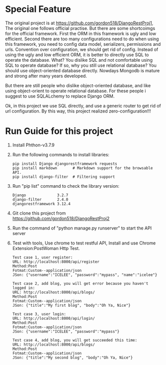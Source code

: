 ﻿# Special Feature
The original project is at https://github.com/gordon518/DjangoRestProj1, The original one follows official practise.
But there are some shortcoimgs for the official framework. First the ORM in this framework is ugly and low efficient. 
Second there are too many configurations need to do when using this framework, you need to config data model, serializers, permissions and urls.
Convention over configuration, we should get rid of config. Instead of using the ugly and low efficient ORM, 
it is better to directly use SQL to operate the database. What? You dislike SQL and not comfortable using SQL to operate database?
If so, why you still use relational database? You should use object-oriented database directly. 
Nowdays Mongodb is mature and strong after many years developed.

But there are still people who dislike object-oriented database, and like using object-orient to operate relational database. 
For these people i suggest to use SQLALchemy to replace Django ORM.

Ok, in this project we use SQL directly, and use a generic router to get rid of url configuration. 
By this way, this project realized zero-configuration!!!

# Run Guide for this project
1. Install Phthon-v3.7.9

2. Run the following commands to install libraries:
   ```
   pip install Django djangorestframework requests
   pip install markdown       # Markdown support for the browsable API.
   pip install django-filter  # Filtering support
   ```

3. Run "pip list" command to check the library version:
   ```
   Django              3.2.7
   django-filter       2.4.0
   djangorestframework 3.12.4
   ```

4. Git clone this project from https://github.com/gordon518/DjangoRestProj2

5. Run the command of "python manage.py runserver" to start the API server

6. Test with tools, Use chrome to test restful API, Install and use Chrome Extension:PostWoman Http Test.
   ```
   Test case 1, user register:
   URL: http://localhost:8000/api/register
   Method:Post
   Fotmat:Custom--application/json
   JSon: {"username":"ICELEE", "password":"mypass", "name":"icelee"}
   ```

   ```
   Test case 2, add blog, you will get error because you haven't logged in:
   URL: http://localhost:8000/api/blogs/
   Method:Post
   Fotmat:Custom--application/json
   JSon: {"title":"My first blog", "body":"Oh Ya, Nice"}
   ```

   ```
   Test case 3, user login:
   URL: http://localhost:8000/api/login/
   Method:Post
   Fotmat:Custom--application/json
   JSon: {"username":"ICELEE", "password":"mypass"}
   ```

   ```
   Test case 4, add blog, you will get succeeded this time:
   URL: http://localhost:8000/api/blogs/
   Method:Post
   Fotmat:Custom--application/json
   JSon: {"title":"My second blog", "body":"Oh Ya, Nice"}
   ```
